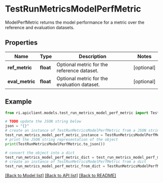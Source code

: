 # TestRunMetricsModelPerfMetric

ModelPerfMetric returns the model performance for a metric over the reference and evaluation datasets.

## Properties

Name | Type | Description | Notes
------------ | ------------- | ------------- | -------------
**ref_metric** | **float** | Optional metric for the reference dataset. | [optional] 
**eval_metric** | **float** | Optional metric for the evaluation dataset. | [optional] 

## Example

```python
from ri.apiclient.models.test_run_metrics_model_perf_metric import TestRunMetricsModelPerfMetric

# TODO update the JSON string below
json = "{}"
# create an instance of TestRunMetricsModelPerfMetric from a JSON string
test_run_metrics_model_perf_metric_instance = TestRunMetricsModelPerfMetric.from_json(json)
# print the JSON string representation of the object
print(TestRunMetricsModelPerfMetric.to_json())

# convert the object into a dict
test_run_metrics_model_perf_metric_dict = test_run_metrics_model_perf_metric_instance.to_dict()
# create an instance of TestRunMetricsModelPerfMetric from a dict
test_run_metrics_model_perf_metric_from_dict = TestRunMetricsModelPerfMetric.from_dict(test_run_metrics_model_perf_metric_dict)
```
[[Back to Model list]](../README.md#documentation-for-models) [[Back to API list]](../README.md#documentation-for-api-endpoints) [[Back to README]](../README.md)


